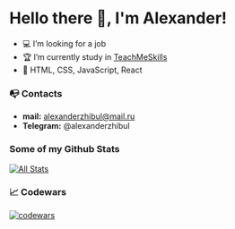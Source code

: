 # Hello there 👋, I'm Alexander!

- 💻 I’m looking for a job
- 🏆 I’m currently study in <a href="https://teachmeskills.by/">TeachMeSkills</a>
- 🚀 HTML, CSS, JavaScript, React

### 📭 Contacts 
- **mail:** alexanderzhibul@mail.ru
- **Telegram:** @alexanderzhibul

### Some of my Github Stats
[![All Stats](https://github-readme-stats-axpwmfcg3.vercel.app/api?username=Zhibul-Alexander&show_icons=true&include_all_commits=true&count_private=true&hide=contribs)](https://github.com/pedes/github-readme-stats)

### 📈 Codewars
[![codewars](https://www.codewars.com/users/Zhibul-Alexander/badges/large)](https://www.codewars.com/users/Zhibul-Alexander)   
